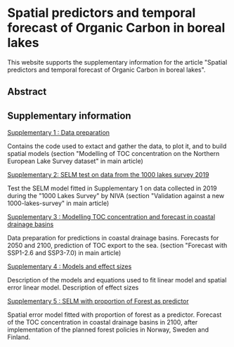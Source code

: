 # Spatial predictors and temporal forecast of Organic Carbon in boreal lakes


This website supports the supplementary information for the article "Spatial predictors and temporal forecast of Organic Carbon in boreal lakes".

## Abstract

## Supplementary information

[Supplementary 1 : Data preparation](https://camilmc.github.io/TOC_trend_1995/Supp1_nsf_model.html)

Contains the code used to extact and gather the data, to plot it, and to build spatial models 
(section "Modelling of TOC concentration on the Northern European Lake Survey dataset" in main article)

[Supplementary 2: SELM test on data from the 1000 lakes survey 2019](https://camilmc.github.io/TOC_trend_1995/Supp2_NIVA_model.html)

Test the SELM model fitted in Supplementary 1 on data collected in 2019 during the "1000 Lakes Survey" by NIVA
(section "Validation against a new 1000-lakes-survey" in main article)

[Supplementary 3 : Modelling TOC concentration and forecast in coastal drainage basins](https://camilmc.github.io/TOC_trend_1995/Supp3_wr_model.html)

Data preparation for predictions in coastal drainage basins. Forecasts for 2050 and 2100, prediction of TOC export to the sea.
(section "Forecast with SSP1-2.6 and SSP3-7.0) in main article)

[Supplementary 4 : Models and effect sizes](https://camilmc.github.io/TOC_trend_1995/Supp4_effect_size.html)

Description of the models and equations used to fit linear model and spatial error linear model. Description of effect sizes

[Supplementary 5 : SELM with proportion of Forest as predictor](https://camilmc.github.uio/TOC_trend_1995/Supp5_forest_impact.html)

Spatial error model fitted with proportion of forest as a predictor. Forecast of the TOC concentration in coastal drainage basins in 2100, after implementation of the planned forest policies in Norway, Sweden and Finland. 

